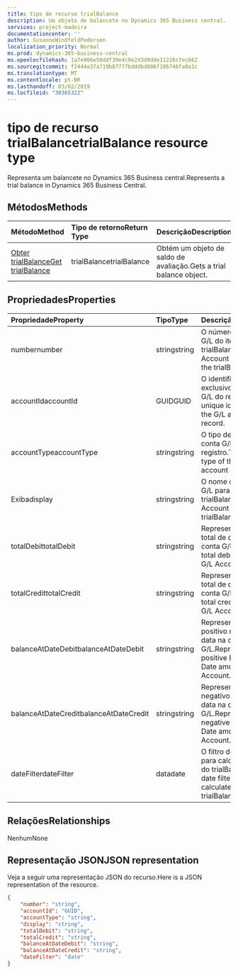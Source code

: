 ```yaml
---
title: tipo de recurso trialBalance
description: Um objeto de balancete no Dynamics 365 Business central.
services: project-madeira
documentationcenter: ''
author: SusanneWindfeldPedersen
localization_priority: Normal
ms.prod: dynamics-365-business-central
ms.openlocfilehash: 1a7e906e50ddf39e4c9e2d3d9dde11226c7ec662
ms.sourcegitcommit: f2444a37a719b87777bdddbd086f106746fa0a1c
ms.translationtype: MT
ms.contentlocale: pt-BR
ms.lasthandoff: 03/02/2019
ms.locfileid: "30365322"
---
```

# <a name="trialbalance-resource-type"></a><span data-ttu-id="241be-103">tipo de recurso trialBalance</span><span class="sxs-lookup"><span data-stu-id="241be-103">trialBalance resource type</span></span>
<span data-ttu-id="241be-104">Representa um balancete no Dynamics 365 Business central.</span><span class="sxs-lookup"><span data-stu-id="241be-104">Represents a trial balance in Dynamics 365 Business Central.</span></span>

## <a name="methods"></a><span data-ttu-id="241be-105">Métodos</span><span class="sxs-lookup"><span data-stu-id="241be-105">Methods</span></span>

| <span data-ttu-id="241be-106">Método</span><span class="sxs-lookup"><span data-stu-id="241be-106">Method</span></span>       | <span data-ttu-id="241be-107">Tipo de retorno</span><span class="sxs-lookup"><span data-stu-id="241be-107">Return Type</span></span>  |<span data-ttu-id="241be-108">Descrição</span><span class="sxs-lookup"><span data-stu-id="241be-108">Description</span></span>|
|:---------------|:--------|:----------|
|[<span data-ttu-id="241be-109">Obter trialBalance</span><span class="sxs-lookup"><span data-stu-id="241be-109">Get trialBalance</span></span>](../api/dynamics-trialbalance-get.md)|<span data-ttu-id="241be-110">trialBalance</span><span class="sxs-lookup"><span data-stu-id="241be-110">trialBalance</span></span>|<span data-ttu-id="241be-111">Obtém um objeto de saldo de avaliação.</span><span class="sxs-lookup"><span data-stu-id="241be-111">Gets a trial balance object.</span></span>|

## <a name="properties"></a><span data-ttu-id="241be-112">Propriedades</span><span class="sxs-lookup"><span data-stu-id="241be-112">Properties</span></span>
| <span data-ttu-id="241be-113">Propriedade</span><span class="sxs-lookup"><span data-stu-id="241be-113">Property</span></span>     | <span data-ttu-id="241be-114">Tipo</span><span class="sxs-lookup"><span data-stu-id="241be-114">Type</span></span>   |<span data-ttu-id="241be-115">Descrição</span><span class="sxs-lookup"><span data-stu-id="241be-115">Description</span></span>|
|:---------------|:--------|:----------|
|<span data-ttu-id="241be-116">number</span><span class="sxs-lookup"><span data-stu-id="241be-116">number</span></span>|<span data-ttu-id="241be-117">string</span><span class="sxs-lookup"><span data-stu-id="241be-117">string</span></span>|<span data-ttu-id="241be-118">O número da conta de G/L do item trialBalance</span><span class="sxs-lookup"><span data-stu-id="241be-118">The G/L Account number for the trialBalance item</span></span>|
|<span data-ttu-id="241be-119">accountId</span><span class="sxs-lookup"><span data-stu-id="241be-119">accountId</span></span>|<span data-ttu-id="241be-120">GUID</span><span class="sxs-lookup"><span data-stu-id="241be-120">GUID</span></span>|<span data-ttu-id="241be-121">O identificador exclusivo da conta de G/L do registro.</span><span class="sxs-lookup"><span data-stu-id="241be-121">The unique identifier for the G/L account of the record.</span></span>|
|<span data-ttu-id="241be-122">accountType</span><span class="sxs-lookup"><span data-stu-id="241be-122">accountType</span></span>|<span data-ttu-id="241be-123">string</span><span class="sxs-lookup"><span data-stu-id="241be-123">string</span></span>|<span data-ttu-id="241be-124">O tipo de conta da conta G/L do registro.</span><span class="sxs-lookup"><span data-stu-id="241be-124">The account type of the G/L account of the record.</span></span>|
|<span data-ttu-id="241be-125">Exiba</span><span class="sxs-lookup"><span data-stu-id="241be-125">display</span></span>|<span data-ttu-id="241be-126">string</span><span class="sxs-lookup"><span data-stu-id="241be-126">string</span></span>|<span data-ttu-id="241be-127">O nome da conta do G/L para o item trialBalance.</span><span class="sxs-lookup"><span data-stu-id="241be-127">The G/L Account name for the trialBalance item.</span></span>|
|<span data-ttu-id="241be-128">totalDebit</span><span class="sxs-lookup"><span data-stu-id="241be-128">totalDebit</span></span>|<span data-ttu-id="241be-129">string</span><span class="sxs-lookup"><span data-stu-id="241be-129">string</span></span>|<span data-ttu-id="241be-130">Representa o valor total de débito na conta G/L.</span><span class="sxs-lookup"><span data-stu-id="241be-130">Represents total debit amount in G/L Account.</span></span>|
|<span data-ttu-id="241be-131">totalCredit</span><span class="sxs-lookup"><span data-stu-id="241be-131">totalCredit</span></span>|<span data-ttu-id="241be-132">string</span><span class="sxs-lookup"><span data-stu-id="241be-132">string</span></span>|<span data-ttu-id="241be-133">Representa o valor total de crédito na conta G/L.</span><span class="sxs-lookup"><span data-stu-id="241be-133">Represents total credit amount in G/L Account.</span></span>|
|<span data-ttu-id="241be-134">balanceAtDateDebit</span><span class="sxs-lookup"><span data-stu-id="241be-134">balanceAtDateDebit</span></span>|<span data-ttu-id="241be-135">string</span><span class="sxs-lookup"><span data-stu-id="241be-135">string</span></span>|<span data-ttu-id="241be-136">Representa o saldo positivo no valor da data na conta G/L.</span><span class="sxs-lookup"><span data-stu-id="241be-136">Represents positive Balance at Date amount in G/L Account.</span></span>|
|<span data-ttu-id="241be-137">balanceAtDateCredit</span><span class="sxs-lookup"><span data-stu-id="241be-137">balanceAtDateCredit</span></span>|<span data-ttu-id="241be-138">string</span><span class="sxs-lookup"><span data-stu-id="241be-138">string</span></span>|<span data-ttu-id="241be-139">Representa o saldo negativo no valor da data na conta G/L.</span><span class="sxs-lookup"><span data-stu-id="241be-139">Represents negative Balance at Date amount in G/L Account.</span></span>|
|<span data-ttu-id="241be-140">dateFilter</span><span class="sxs-lookup"><span data-stu-id="241be-140">dateFilter</span></span>|<span data-ttu-id="241be-141">data</span><span class="sxs-lookup"><span data-stu-id="241be-141">date</span></span>|<span data-ttu-id="241be-142">O filtro de data usado para calcular os itens do trialBalance.</span><span class="sxs-lookup"><span data-stu-id="241be-142">The date filter used to calculate the trialBalance items.</span></span>|


## <a name="relationships"></a><span data-ttu-id="241be-143">Relações</span><span class="sxs-lookup"><span data-stu-id="241be-143">Relationships</span></span>
<span data-ttu-id="241be-144">Nenhum</span><span class="sxs-lookup"><span data-stu-id="241be-144">None</span></span>

## <a name="json-representation"></a><span data-ttu-id="241be-145">Representação JSON</span><span class="sxs-lookup"><span data-stu-id="241be-145">JSON representation</span></span>

<span data-ttu-id="241be-146">Veja a seguir uma representação JSON do recurso.</span><span class="sxs-lookup"><span data-stu-id="241be-146">Here is a JSON representation of the resource.</span></span>


```json
{
    "number": "string",
    "accountId": "GUID",
    "accountType": "string",
    "display": "string",
    "totalDebit": "string",
    "totalCredit": "string",
    "balanceAtDateDebit": "string",
    "balanceAtDateCredit": "string",
    "dateFilter": "date"
}

```

